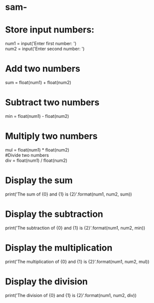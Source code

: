 # sam-
# Store input numbers:  
num1 = input('Enter first number: ')  
num2 = input('Enter second number: ')  
  
# Add two numbers  
sum = float(num1) + float(num2)  
# Subtract two numbers  
min = float(num1) - float(num2)  
# Multiply two numbers  
mul = float(num1) * float(num2)  
#Divide two numbers  
div = float(num1) / float(num2)  
# Display the sum  
print('The sum of {0} and {1} is {2}'.format(num1, num2, sum))  
  
# Display the subtraction  
print('The subtraction of {0} and {1} is {2}'.format(num1, num2, min))  
# Display the multiplication  
print('The multiplication of {0} and {1} is {2}'.format(num1, num2, mul))  
# Display the division  
print('The division of {0} and {1} is {2}'.format(num1, num2, div))  
